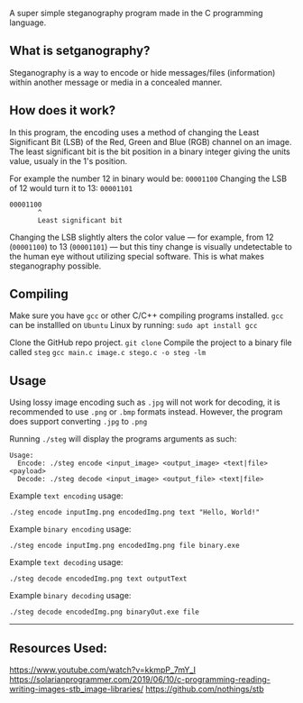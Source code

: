 A super simple steganography program made in the C programming language.
## What is setganography?
Steganography is a way to encode or hide messages/files (information) within another message or media in a concealed manner.

## How does it work?
In this program, the encoding uses a method of changing the Least Significant Bit (LSB) of the Red, Green and Blue (RGB) channel on an image. The least significant bit is the bit position in a binary integer giving the units value, usualy in the 1's position.

For example the number 12 in binary would be: `00001100`
Changing the LSB of 12 would turn it to 13: `00001101`

```
00001100
	   ^
	   Least significant bit
```

Changing the LSB slightly alters the color value — for example, from 12 (`00001100`) to 13 (`00001101`) — but this tiny change is visually undetectable to the human eye without utilizing special software. This is what makes steganography possible.

## Compiling
Make sure you have `gcc` or other C/C++ compiling programs installed. `gcc` can be installled on `Ubuntu` Linux by running: `sudo apt install gcc` 

Clone the GitHub repo project.
`git clone` 
Compile the project to a binary file called `steg`
`gcc main.c image.c stego.c -o steg -lm` 

## Usage
Using lossy image encoding such as `.jpg` will not work for decoding, it is recommended to use `.png` or `.bmp` formats instead. However, the program does support converting `.jpg` to `.png`

Running `./steg` will display the programs arguments as such:
```
Usage:
  Encode: ./steg encode <input_image> <output_image> <text|file> <payload>
  Decode: ./steg decode <input_image> <output_file> <text|file>
```

Example `text encoding` usage:
```
./steg encode inputImg.png encodedImg.png text "Hello, World!"
```

Example `binary encoding` usage:
```
./steg encode inputImg.png encodedImg.png file binary.exe
```

Example `text decoding` usage:
```
./steg decode encodedImg.png text outputText
```

Example `binary decoding` usage:
```
./steg decode encodedImg.png binaryOut.exe file
```

---
## Resources Used:
https://www.youtube.com/watch?v=kkmpP_7mY_I
https://solarianprogrammer.com/2019/06/10/c-programming-reading-writing-images-stb_image-libraries/
https://github.com/nothings/stb